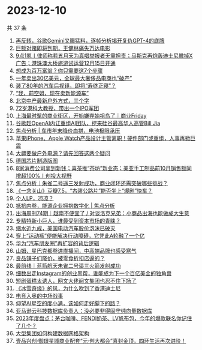 # 2023-12-10

共 37 条

<!-- BEGIN 36KR -->
<!-- 最后更新时间 2023-12-10 07:03:52 +0800 -->
1. [再反转，谷歌Gemini又曝猛料，逐帧分析揭开复仇GPT-4的底牌](https://36kr.com/p/2552131633486214)
1. [巨额对赌即将到期，王健林痛失万达电影](https://36kr.com/p/2552008506677641)
1. [9点1氪丨律师称若五月天为真唱举报者无需担责；马斯克再炮轰迪士尼撤掉X广告；港珠澳大桥旅游试运营12月15日开通](https://36kr.com/p/2552279901968515)
1. [想成为百万富翁？你只需要这7个步骤](https://36kr.com/p/2511898091749641)
1. [一年卖出30亿美元，全球最大奢侈品电商也“破产”](https://36kr.com/p/2553007195068805)
1. [装了80年的汽车后视镜，即将“寿终正寝”？](https://36kr.com/p/2552921919790978)
1. [“我，前空姐，现在卖新能源车”](https://36kr.com/p/2552810550663556)
1. [北京中产最新户外方式，三个字](https://36kr.com/p/2549081842899336)
1. [72岁港科大教授，带出一个IPO军团](https://36kr.com/p/2552034515165319)
1. [上海最时髦的商业街区，开始嫌弃始祖鸟了｜商业Friday](https://36kr.com/p/2551866261166471)
1. [谷歌趁OpenAI内讧重组AI团队，挖来硅谷最高华人高管Bill Jia](https://36kr.com/p/2553014002260099)
1. [焦点分析 | 车市年末降价血拼，电池极限承压](https://36kr.com/p/2548824249260417)
1. [苹果iPhone、Apple Watch产品设计主管离职！硬件部门或重组，人事再掀巨震](https://36kr.com/p/2552826864998792)
1. [大疆要做户外电源？请先回答这两个疑问](https://36kr.com/p/2551940296808834)
1. [德国芯片制造版图](https://36kr.com/p/2552951823259778)
1. [8家消费公司拿到新钱；喜茶推“茶坊”新业态；美亚手工制品前10月销售额同增超100%丨创投大视野](https://36kr.com/p/2552025518348423)
1. [焦点分析｜朱雀二号遥三发射成功，商业闭环还需突破哪些挑战？](https://36kr.com/p/2552112253229449)
1. [《一念关山》豆瓣7.5，“古装公路片”能否坐上“爆剧”快车？](https://36kr.com/p/2552221531265413)
1. [个人LP，凉凉？](https://36kr.com/p/2553030811392130)
1. [抵抗内卷，能源企业拥抱数字化 | 焦点分析](https://36kr.com/p/2551844359084167)
1. [出海周刊74期｜越南不便宜了 / 对谈洛克兄弟：小商品出海也能做成大生意](https://36kr.com/p/2552910972688516)
1. [专精特新小巨人，谁最受到资本市场的青睐？](https://36kr.com/p/2550362143154055)
1. [缩水近九成，美国电动汽车股价泡沫已破灭](https://36kr.com/p/2552113924020612)
1. [穿上“运动裤”便能解决行动障碍，它凭此A轮融了一个亿](https://36kr.com/p/2552768361748866)
1. [华为“汽车朋友圈”再扩容的背后逻辑](https://36kr.com/p/2552873297485954)
1. [山姆、星巴克都卷进直播间，中高端品牌也感受寒气](https://36kr.com/p/2553039505480068)
1. [良品铺子们降价，被零食折扣店逼的？](https://36kr.com/p/2552231964842116)
1. [最前线｜蓝箭航天朱雀二号遥三火箭发射成功](https://36kr.com/p/2552799936043140)
1. [细数出走Instagram的创业黑帮，谁能成为下一个百亿美金的独角兽](https://36kr.com/p/2552413274642568)
1. [短剧蛋糕太诱人，网文大佬阅文集团也忍不住下场了](https://36kr.com/p/2552013021403523)
1. [《冰雪奇缘》的风，为什么吹到了香港迪士尼](https://36kr.com/p/2552085761038468)
1. [电竞入奥的中场战事](https://36kr.com/p/2552075882142080)
1. [仰望AI星空的度小满，该如何走好脚下的路？](https://36kr.com/p/2552013421158274)
1. [亚马逊云科技数据库负责人：没必要非得固守纯向量数据库](https://36kr.com/p/2552895891872135)
1. [2023年度盘点：茅台咖啡、FENDI奶茶、LV帆布包，今年的爆款联名你记住了几个？](https://36kr.com/p/2552017091944581)
1. [大型集团如何构建数据网格架构](https://36kr.com/p/2547654658413705)
1. [壹品兴创·御璟星城商业配套“元·创大都会”喜封金顶，四环生活再次进阶！](https://36kr.com/p/2553119628712328)
<!-- END 36KR -->